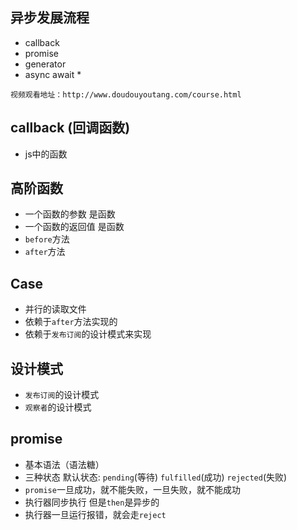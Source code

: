 ## 异步发展流程
- callback 
- promise
- generator
- async await *
```
视频观看地址：http://www.doudouyoutang.com/course.html
```

## callback (回调函数)
- js中的函数

## 高阶函数
- 一个函数的参数 是函数
- 一个函数的返回值  是函数
- `before`方法
- `after`方法

## Case
- 并行的读取文件
- 依赖于`after`方法实现的
- 依赖于`发布订阅`的设计模式来实现

## 设计模式
- `发布订阅`的设计模式
- `观察者`的设计模式

## promise
- 基本语法（语法糖）
- 三种状态 默认状态: `pending`(等待) `fulfilled`(成功) `rejected`(失败)
- `promise`一旦成功，就不能失败，一旦失败，就不能成功
- 执行器同步执行 但是`then`是异步的
- 执行器一旦运行报错，就会走`reject`